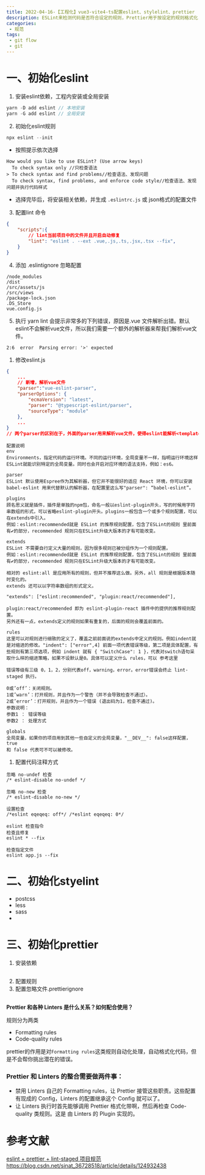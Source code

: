 ```yaml
---
title: 2022-04-16-【工程化】vue3-vite4-ts配置eslint、stylelint、prettier
description: ESLint来检测代码是否符合设定的规则，Prettier用于按设定的规则格式化自动工程代码，二者的配置要相符，一致。否则会导致Prettier格式化的代码，不符合ESLint的检测要求，从而发生冲突。
categories: 
 - 规范
tags:
 - git flow
 - git
---
```




# 一、初始化eslint
1. 安装eslint依赖，工程内安装或全局安装
``` js
yarn -D add eslint // 本地安装
yarn -G add eslint // 全局安装
```

2. 初始化eslint规则
``` js
npx eslint --init
```

- 按照提示依次选择
  
```
How would you like to use ESLint? (Use arrow keys)
  To check syntax only //只检查语法
> To check syntax and find problems//检查语法、发现问题
  To check syntax, find problems, and enforce code style//检查语法、发现问题并执行代码样式
```

- 选择完毕后，将安装相关依赖，并生成 ```.eslintrc.js``` 或 json格式的配置文件

3. 配置lint 命令
```json
{
    "scripts":{
        // lint当前项目中的文件并且开启自动修复
        "lint": "eslint . --ext .vue,.js,.ts,.jsx,.tsx --fix",
    }
}
```
4. 添加 .eslintignore 忽略配置

```
/node_modules
/dist
/src/assets/js
/src/views
/package-lock.json
.DS_Store
vue.config.js
```
5. 执行 yarn lint 
会提示非常多的下列错误，原因是.vue 文件解析出错。默认eslint不会解析vue文件，所以我们需要一个额外的解析器来帮我们解析vue文件。
```
2:6  error  Parsing error: '>' expected
```
1. 修改eslint.js
```json
{
    ...
    // 新增，解析vue文件
    "parser":"vue-eslint-parser",
    "parserOptions": {
        "ecmaVersion": "latest",
        "parser": "@typescript-eslint/parser",
        "sourceType": "module"
    },
    ...
}
// 两个parser的区别在于，外面的parser用来解析vue文件，使得eslint能解析<template>标签中的内容，而parserOptions中的parser，即@typescript-eslint/parser用来解析vue文件中<script>标签中的代码。
```

```
配置说明
env
Environments，指定代码的运行环境。不同的运行环境，全局变量不一样，指明运行环境这样ESLint就能识别特定的全局变量。同时也会开启对应环境的语法支持，例如：es6。

parser
ESLint 默认使用Espree作为其解析器，但它并不能很好的适应 React 环境，你可以安装 babel-eslint 用来代替默认的解析器，在配置里这么写"parser": “babel-eslint”。

plugins
顾名思义就是插件，插件是单独的npm包，命名一般以eslint-plugin开头，写的时候用字符串数组的形式，可以省略eslint-plugin开头。plugins一般包含一个或多个规则配置，可以在extends中引入。
例如：eslint:recommended就是 ESLint 的推荐规则配置，包含了ESLint的规则 里前面有✔︎的部分，recommended 规则只在ESLint升级大版本的才有可能改变。

extends
ESLint 不需要自行定义大量的规则，因为很多规则已被分组作为一个规则配置。
例如：eslint:recommended就是 ESLint 的推荐规则配置，包含了ESLint的规则 里前面有✔︎的部分，recommended 规则只在ESLint升级大版本的才有可能改变。

相对的 eslint:all 是应用所有的规则，但并不推荐这么做。另外，all 规则是根据版本随时变化的。
extends 还可以以字符串数组的形式定义。

"extends": ["eslint:recommended", "plugin:react/recommended"],

plugin:react/recommended 即为 eslint-plugin-react 插件中的提供的推荐规则配置。
另外还有一点，extends定义的规则如果有重复的，后面的规则会覆盖前面的。

rules
这里可以对规则进行细致的定义了，覆盖之前前面说的extends中定义的规则。例如indent就是对缩进的修改。"indent": ["error",4] 前面一项代表错误等级，第二项是具体配置，有些规则有第三项选项，例如 indent 就有 { "SwitchCase": 1 }，代表对switch语句采取什么样的缩进策略，如果不设默认是0。具体可以定义什么 rules，可以 参考这里

错误等级有三级 0，1，2，分别代表off，warning，error。error错误会终止 lint-staged 执行。

0或’off’：关闭规则。
1或’warn’：打开规则，并且作为一个警告（并不会导致检查不通过）。
2或’error’：打开规则，并且作为一个错误 (退出码为1，检查不通过)。
参数说明：
参数1 ： 错误等级
参数2 ： 处理方式

globals
全局变量，如果你的项目用到其他一些自定义的全局变量，"__DEV__": false这样配置，true
和 false 代表可不可以被修改。
```
1. 配置代码注释方式
```
忽略 no-undef 检查
/* eslint-disable no-undef */

忽略 no-new 检查
/* eslint-disable no-new */

设置检查
/*eslint eqeqeq: off*/ /*eslint eqeqeq: 0*/

eslint 检查指令
检查且修复
eslint * --fix

检查指定文件
eslint app.js --fix
```

# 二、初始化styelint
- postcss
- less
- sass
- 

# 三、初始化prettier
1. 安装依赖
```
```
2. 配置规则
3. 配置忽略文件.prettierignore

```
```

**Prettier 和各种 Linters 是什么关系？如何配合使用？**

规则分为两类
- Formatting rules
- Code-quality rules

prettier的作用是对```Formatting rules```这类规则自动化处理，自动格式化代码，但是不会帮你挑出潜在的错误。



### Prettier 和 Linters 的整合需要做两件事：

- 禁用 Linters 自己的 Formatting rules，让 Prettier 接管这些职责。这些配置有现成的 Config，Linters 的配置继承这个 Config 就可以了。
- 让 Linters 执行时首先能够调用 Prettier 格式化带啊，然后再检查 Code-quality 类规则。这是 由 Linters 的 Plugin 实现的。



# 参考文献
[eslint + prettier + lint-staged 项目规范](https://juejin.cn/post/7043702363156119565)
https://blog.csdn.net/sinat_36728518/article/details/124932438